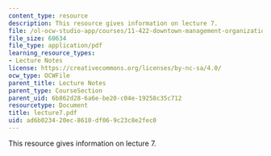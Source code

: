 ```yaml
---
content_type: resource
description: This resource gives information on lecture 7.
file: /ol-ocw-studio-app/courses/11-422-downtown-management-organizations-fall-2006/ad6b023420ec8610df069c23c8e2fec0_lecture7.pdf
file_size: 60634
file_type: application/pdf
learning_resource_types:
- Lecture Notes
license: https://creativecommons.org/licenses/by-nc-sa/4.0/
ocw_type: OCWFile
parent_title: Lecture Notes
parent_type: CourseSection
parent_uid: 6b862d28-6a6e-be20-c04e-19258c35c712
resourcetype: Document
title: lecture7.pdf
uid: ad6b0234-20ec-8610-df06-9c23c8e2fec0
---
```

This resource gives information on lecture 7.